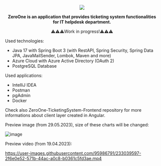 <p align="center">
<img src="https://user-images.githubusercontent.com/95986791/225428948-b1a70c5b-f605-4b89-af0c-247d206ff284.png">
</p>

<p align="center"><b>ZeroOne is an application that provides ticketing system functionalities for IT helpdesk department.</b></p>
<p align="center">⚠️⚠️⚠️Work in progress!⚠️⚠️⚠️</b></p>

Used technologies:
- Java 17 with Spring Boot 3 (with RestAPI, Spring Security, Spring Data JPA, JavaMailSender, Lombok, Maven and more)
- Azure Cloud with Azure Active Directory (OAuth 2)
- PostgreSQL Database


Used applications:
- IntelliJ IDEA
- Postman
- pgAdmin
- Docker

Check also ZeroOne-TicketingSystem-Frontend repository for more informations about client layer created in Angular.

Preview image (from 29.05.2023), size of these charts will be changed:

![image](https://github.com/Azure7896/ZeroOne-TicketingSystem-Frontend/assets/95986791/c67443ec-cc91-4213-acd3-3e7c8e64956a)

Preview video (from 19.04.2023): 

https://user-images.githubusercontent.com/95986791/233039597-2f6e0e52-571b-44ac-a0c8-b0361c5fd3ae.mp4


